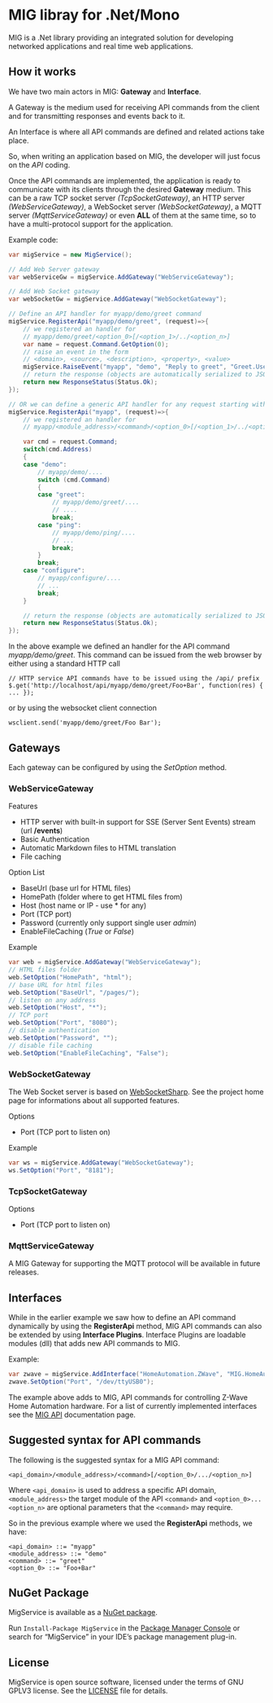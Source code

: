 ﻿# MIG libray for .Net/Mono

MIG is a .Net library providing an integrated solution for developing networked applications and real time web applications.

## How it works

We have two main actors in MIG: **Gateway** and **Interface**.

A Gateway is the medium used for receiving API commands from the client and for transmitting responses and events back to it.

An Interface is where all API commands are defined and related actions take place.

So, when writing an application based on MIG, the developer will just focus on the *API* coding.

Once the API commands are implemented, the application is ready to communicate with its clients through the desired **Gateway** medium. This can be a raw TCP socket server *(TcpSocketGateway)*, an HTTP server *(WebServiceGateway)*, a WebSocket server *(WebSocketGateway)*, a MQTT server *(MqttServiceGateway)* or even **ALL** of them at the same time, so to have a multi-protocol support for the application.

Example code:
```csharp
var migService = new MigService();

// Add Web Server gateway
var webServiceGw = migService.AddGateway("WebServiceGateway");

// Add Web Socket gateway
var webSocketGw = migService.AddGateway("WebSocketGateway");

// Define an API handler for myapp/demo/greet command
migService.RegisterApi("myapp/demo/greet", (request)=>{
    // we registered an handler for
    // myapp/demo/greet/<option_0>[/<option_1>/../<option_n>]
    var name = request.Command.GetOption(0);
    // raise an event in the form
    // <domain>, <source>, <description>, <property>, <value>
    migService.RaiseEvent("myapp", "demo", "Reply to greet", "Greet.User", name);
    // return the response (objects are automatically serialized to JSON)
    return new ResponseStatus(Status.Ok);
});

// OR we can define a generic API handler for any request starting with myapp/....
migService.RegisterApi("myapp", (request)=>{
    // we registered an handler for
    // myapp/<module_address>/<command>/<option_0>[/<option_1>/../<option_n>]

    var cmd = request.Command;
    switch(cmd.Address)
    {
    case "demo":
        // myapp/demo/....
        switch (cmd.Command)
        {
        case "greet":
            // myapp/demo/greet/....
            // ....
            break;
        case "ping":
            // myapp/demo/ping/....
            // ...
            break;
        }
        break;
    case "configure":
        // myapp/configure/....
        // ...
        break;
    }

    // return the response (objects are automatically serialized to JSON)
    return new ResponseStatus(Status.Ok);
});
```
In the above example we defined an handler for the API command *myapp/demo/greet*.
This command can be issued from the web browser by either using a standard HTTP call
```
// HTTP service API commands have to be issued using the /api/ prefix
$.get('http://localhost/api/myapp/demo/greet/Foo+Bar', function(res) { ... });
```
or by using the websocket client connection
```
wsclient.send('myapp/demo/greet/Foo Bar');
```

## Gateways

Each gateway can be configured by using the *SetOption* method.

### WebServiceGateway

Features

- HTTP server with built-in support for SSE (Server Sent Events) stream (url **/events**)
- Basic Authentication
- Automatic Markdown files to HTML translation
- File caching

Option List

- BaseUrl (base url for HTML files)
- HomePath (folder where to get HTML files from)
- Host (host name or IP - use * for any)
- Port (TCP port)
- Password (currently only support single user *admin*)
- EnableFileCaching (*True* or *False*)

Example
```csharp
var web = migService.AddGateway("WebServiceGateway");
// HTML files folder 
web.SetOption("HomePath", "html");
// base URL for html files
web.SetOption("BaseUrl", "/pages/"); 
// listen on any address
web.SetOption("Host", "*"); 
// TCP port
web.SetOption("Port", "8080");
// disable authentication
web.SetOption("Password", ""); 
// disable file caching
web.SetOption("EnableFileCaching", "False"); 
```

### WebSocketGateway

The Web Socket server is based on [WebSocketSharp](https://github.com/sta/websocket-sharp).
See the project home page for informations about all supported features.

Options

- Port (TCP port to listen on)

Example
```csharp
var ws = migService.AddGateway("WebSocketGateway");
ws.SetOption("Port", "8181");
```

### TcpSocketGateway

Options

- Port (TCP port to listen on)


### MqttServiceGateway

A MIG Gateway for supporting the MQTT protocol will be available in future releases.

## Interfaces 

While in the earlier example we saw how to define an API command dynamically by using the **RegisterApi** method, MIG API commands can also
be extended by using **Interface Plugins**.
Interface Plugins are loadable modules (dll) that adds new API commands to MIG.

Example:
```csharp
var zwave = migService.AddInterface("HomeAutomation.ZWave", "MIG.HomeAutomation.dll");
zwave.SetOption("Port", "/dev/ttyUSB0");
```
The example above adds to MIG, API commands for controlling Z-Wave Home Automation hardware.
For a list of currently implemented interfaces see the [MIG API](http://www.homegenie.it/docs/api/mig_api_interfaces.html) documentation page.

## Suggested syntax for API commands

 The following is the suggested syntax for a MIG API command:
```
<api_domain>/<module_address>/<command>[/<option_0>/.../<option_n>]
```
Where ```<api_domain>``` is used to address a specific API domain, ```<module_address>``` the target module of the API ```<command>```
and ```<option_0>...<option_n>``` are optional parameters that the ```<command>``` may require. 

So in the previous example where we used the **RegisterApi** methods, we have:
```
<api_domain> ::= "myapp"
<module_address> ::= "demo"
<command> ::= "greet"
<option_0> ::= "Foo+Bar"
```

## NuGet Package

MigService  is available as a [NuGet package](https://www.nuget.org/packages/MigService).

Run `Install-Package MigService` in the [Package Manager Console](http://docs.nuget.org/docs/start-here/using-the-package-manager-console) or search for “MigService” in your IDE’s package management plug-in.

## License

MigService is open source software, licensed under the terms of GNU GPLV3 license. See the [LICENSE](LICENSE) file for details.
